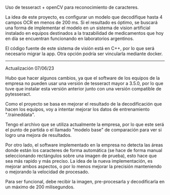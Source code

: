 Uso de tesseract + openCV para reconocimiento de caracteres.

La idea de este proyecto, es configurar un modelo que decodifique hasta 4 campos OCR en menos de 200 ms.
Si el resultado es óptimo, se buscará una forma de implementar el modelo en un sistema de vision 
artificial instalado en equipos destinados a la trazabilidad de medicamentos que hoy en día se encuentran
funcionando en laboratorios argentinos. 

El código fuente de este sistema de visión está en C++, por lo que será necesario migrar la app. Otra opción
podría ser vincularla mediante docker. 

---
Actualización 07/06/23

Hubo que hacer algunos cambios, ya que el software de los equipos de la empresa no pueden usar una versión
de tesseract mayor a 3.5.0, por lo que tuve que instalar esta versión anterior junto con una versión 
compatible de pytesseract. 

Como el proyecto se basa en mejorar el resultado de la decodificación que hacen los equipos, voy a intentar
mejorar los datos de entrenamiento ".traineddata". 

Tengo el archivo que se utiliza actualmente la empresa, por lo que este será el punto de partida o el 
llamado "modelo base" de comparación para ver si logro una mejora de resultados. 

Por otro lado, el software implementado en la empresa no detecta las áreas donde están los caracteres de forma 
automática (se hace de forma manual seleccionando rectángulos sobre una imagen de prueba), esto hace que sea más 
rapido y más preciso. La idea de la nueva implementación, es mejorar ambos aspectos, o por lo menos mejorar la 
precisión manteniendo o mejorando la velocidad de procesado. 

Para ser funcional, debe recibir la imagen, pre-procesarla y decodificarla en un máximo de 200 milisegundos. 